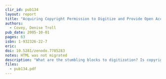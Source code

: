 ```yaml
---
clir_id: pub134
layout: report
title: "Acquiring Copyright Permission to Digitize and Provide Open Access to Books"
authors: 
  - Covey, Denise Troll
pub_date: 2005-10-01
pages: 63
isbn: 1-932326-22-7
eric:
doi: 10.5281/zenodo.7785283
notes: HTML was not migrated
description: "What are the stumbling blocks to digitization? Is copyright law a major barrier? Is it easier to negotiate with some types of publishers than with others? To what extent does the age of the material influence permission decisions? This report, by Denise Troll Covey, principal librarian for special projects at Carnegie Mellon University, responds to many of these questions. It begins with a brief, cogent overview of U.S. copyright laws, licensing practices, and technological developments in publishing that serve as the backdrop for the current environment. It then recounts in detail three efforts undertaken at Carnegie-Mellon University to secure copyright permission to digitize and provide open access to books with scholarly content."
files:
  - pub134.pdf
---
```

